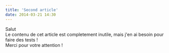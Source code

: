 ```yaml
---
title: 'Second article'
date: 2014-03-21 14:30
---
```


Salut  
Le contenu de cet article est completement inutile, mais j'en ai besoin pour faire des tests !   
Merci pour votre attention !
